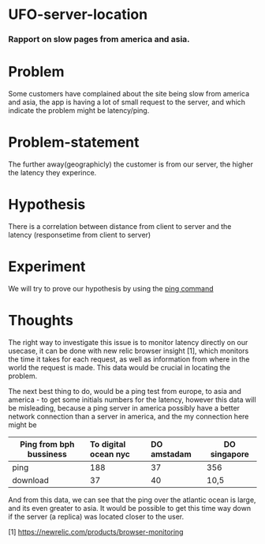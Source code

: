 # UFO-server-location

### Rapport on slow pages from america and asia.

# Problem
Some customers have complained about the site being slow from america and asia, the app is having a lot of small request to the server, and which indicate the problem might be latency/ping.

# Problem-statement
The further away(geographicly) the customer is from our server, the higher the latency they experince.

# Hypothesis
There is a correlation between distance from client to server and the latency (responsetime from client to server)

# Experiment
We will try to prove our hypothesis by using the [ping command](https://en.wikipedia.org/wiki/Ping_(networking_utility)) 

# Thoughts
The right way to investigate this issue is to monitor latency directly on our usecase, it can be done with new relic browser insight [1], which monitors the time it takes for each request, as well as information from where in the world the request is made. 
This data would be crucial in locating the problem.

The next best thing to do, would be a ping test from europe, to asia and america - to get some initials numbers for the latency, however this data will be misleading, because a ping server in america possibly have a better network connection than a server in america, and the my connection here might be 


| Ping from bph bussiness  | To digital ocean nyc  | DO amstadam | DO singapore |
| ------------- |:-------------|:-------------| -----|
|ping|188|37|356|
|download|37|40|10,5|

And from this data, we can see that the ping over the atlantic ocean is large, and its even greater to asia. It would be possible to get this time way down if the server (a replica) was located closer to the user.



[1] https://newrelic.com/products/browser-monitoring
